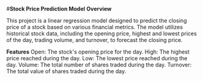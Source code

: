 #**Stock Price Prediction Model**
**Overview**

This project is a linear regression model designed to predict the closing price of a stock based on various financial metrics. The model utilizes historical stock data, including the opening price, highest and lowest prices of the day, trading volume, and turnover, to forecast the closing price.

**Features**
Open: The stock's opening price for the day.
High: The highest price reached during the day.
Low: The lowest price reached during the day.
Volume: The total number of shares traded during the day.
Turnover: The total value of shares traded during the day.
